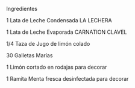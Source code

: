Ingredientes

1 Lata de Leche Condensada LA LECHERA

1 Lata de Leche Evaporada CARNATION CLAVEL

1/4 Taza de Jugo de limón colado

30 Galletas Marías

1 Limón cortado en rodajas para decorar

1 Ramita Menta fresca desinfectada para decorar